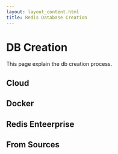 ```yaml
---
layout: layout_content.html
title: Redis Database Creation
---
```


# DB Creation

This page explain the db creation process.

## Cloud


## Docker


## Redis Enteerprise


## From Sources




